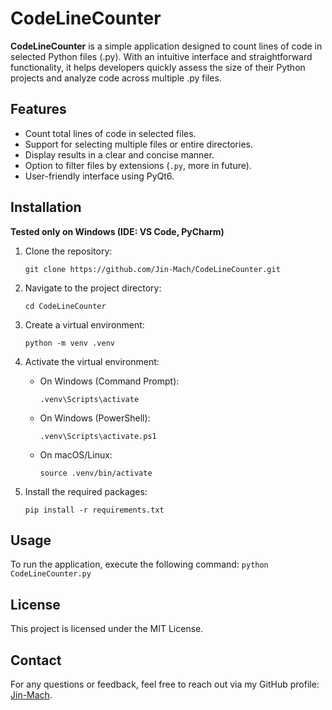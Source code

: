 # CodeLineCounter

**CodeLineCounter** is a simple application designed to count lines of code in selected Python files (.py).
With an intuitive interface and straightforward functionality, it helps developers quickly assess the size of their Python projects and analyze code across multiple .py files.

## Features

- Count total lines of code in selected files.
- Support for selecting multiple files or entire directories.
- Display results in a clear and concise manner.
- Option to filter files by extensions (`.py`, more in future).
- User-friendly interface using PyQt6.

## Installation
**Tested only on Windows (IDE: VS Code, PyCharm)**
1. Clone the repository:
    ```
    git clone https://github.com/Jin-Mach/CodeLineCounter.git
    ```

2. Navigate to the project directory:
    ```
    cd CodeLineCounter
    ```

3. Create a virtual environment:
    ```
    python -m venv .venv
    ```

4. Activate the virtual environment:

   - On Windows (Command Prompt):
     ```
     .venv\Scripts\activate
     ```
   - On Windows (PowerShell):
     ```
     .venv\Scripts\activate.ps1
     ```
   - On macOS/Linux:
     ```
     source .venv/bin/activate
     ```

5. Install the required packages:
    ```
    pip install -r requirements.txt
    ```

## Usage
To run the application, execute the following command:
    ```
    python CodeLineCounter.py
    ```

## License
This project is licensed under the MIT License.

## Contact
For any questions or feedback, feel free to reach out via my GitHub profile: [Jin-Mach](https://github.com/Jin-Mach).